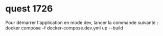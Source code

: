 # quest 1726



Pour démarrer l'application en mode dev, lancer la commande suivante : docker compose -f docker-compose.dev.yml up --build
